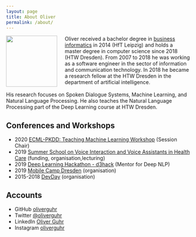 ```yaml
---
layout: page
title: About Oliver
permalink: /about/
---
```


  <p>
  <img style="float:left; width: 10em; margin-right: 1.5em; margin-bottom: 0.5em" src="{{site.baseurl}}/assets/img/oliver-guhr.jpg" />
       Oliver received a bachelor degree in <a href="https://en.wikipedia.org/wiki/Business_informatics"> business informatics</a> in 2014 (HfT Leipzig) and holds a master degree in computer science since 2018 (HTW Dresden). From 2007 to 2018 he was working as a software engineer in the sector of information and communication technology. In 2018 he became a research fellow at the HTW Dresden in the department of artificial intelligence.<br/><br/>
His research focuses on Spoken Dialogue Systems, Machine Learning, and Natural Language Processing. He also teaches the Natural Language Processing part of the Deep Learning course at HTW Dresden. 
  </p>

## Conferences and Workshops

* 2020 [ECML-PKDD: Teaching Machine Learning Workshop](https://teaching-ml.github.io/2020/) (Session  Chair)
* 2019  [Summer School on Voice Interaction and Voice Assistants in Health Care](https://tu-dresden.de/ing/informatik/ai/mci/studium/summer-school-on-voice-interaction-and-voice-assistants) (funding, organisation,lecturing)
* 2019 [Deep Learning Hackathon - d3hack](https://indico.mpi-cbg.de/event/186/) (Mentor for Deep NLP)
* 2019 [Mobile Camp Dresden](https://mobilecamp.de/) (organisation)
* 2015-2018 [DevDay](https://www.devday.de/) (organisation)


## Accounts

* GitHub [oliverguhr](http://github.com/oliverguhr/)
* Twitter [@oliverguhr](http://twitter.com/oliverguhr/)
* LinkedIn [Oliver Guhr](https://www.linkedin.com/in/oliver-guhr-4988a3167/)
* Instagram [oliverguhr](http://instagram.com/oliverguhr/)
